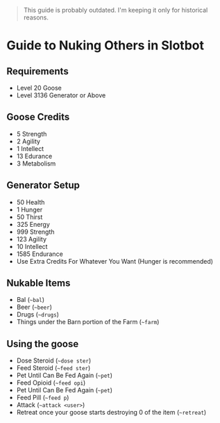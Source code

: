 > This guide is probably outdated. I'm keeping it only for historical reasons.
# Guide to Nuking Others in Slotbot

## Requirements
- Level 20 Goose
- Level 3136 Generator or Above

## Goose Credits
- 5 Strength
- 2 Agility
- 1 Intellect
- 13 Edurance
- 3 Metabolism

## Generator Setup
- 50 Health
- 1 Hunger
- 50 Thirst
- 325 Energy
- 999 Strength
- 123 Agility
- 10 Intellect
- 1585 Endurance
- Use Extra Credits For Whatever You Want (Hunger is recommended)

## Nukable Items
- Bal (`~bal`)
- Beer (`~beer`)
- Drugs (`~drugs`)
- Things under the Barn portion of the Farm (`~farm`)

## Using the goose
- Dose Steroid (`~dose ster`)
- Feed Steroid (`~feed ster`)
- Pet Until Can Be Fed Again (`~pet`)
- Feed Opioid (`~feed opi`)
- Pet Until Can Be Fed Again (`~pet`)
- Feed Pill (`~feed p`)
- Attack (`~attack <user>`)
- Retreat once your goose starts destroying 0 of the item (`~retreat`)
